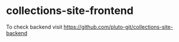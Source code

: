 # collections-site-frontend

To check backend visit https://github.com/pluto-git/collections-site-backend
